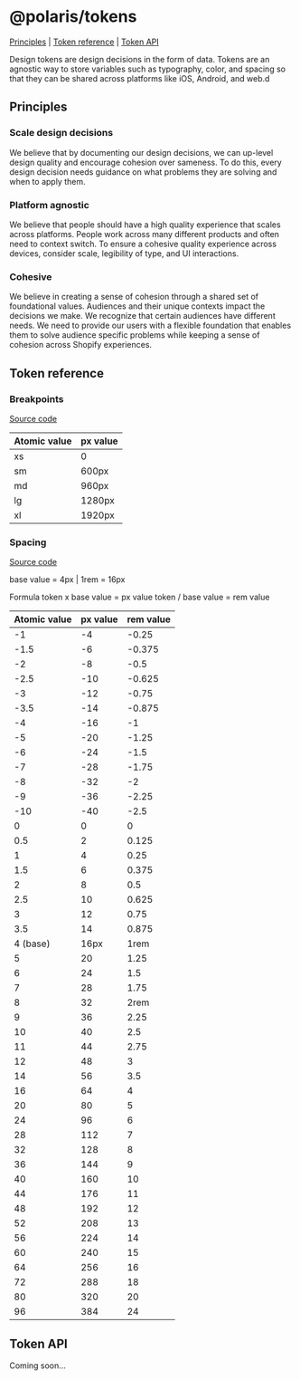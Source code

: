 # @polaris/tokens

[Principles](#principles) | [Token reference](#token-reference) | [Token API](#token-api)

Design tokens are design decisions in the form of data. Tokens are an agnostic way to store variables such as typography, color, and spacing so that they can be shared across platforms like iOS, Android, and web.d

## Principles

### Scale design decisions

We believe that by documenting our design decisions, we can up-level design quality and encourage cohesion over sameness. To do this, every design decision needs guidance on what problems they are solving and when to apply them.

### Platform agnostic

We believe that people should have a high quality experience that scales across platforms. People work across many different products and often need to context switch. To ensure a cohesive quality experience across devices, consider scale, legibility of type, and UI interactions.

### Cohesive

We believe in creating a sense of cohesion through a shared set of foundational values. Audiences and their unique contexts impact the decisions we make. We recognize that certain audiences have different needs. We need to provide our users with a flexible foundation that enables them to solve audience specific problems while keeping a sense of cohesion across Shopify experiences.

## Token reference

### Breakpoints

[Source code](/src/breakpoints.ts)

| Atomic value | px value |
| ------------ | -------- |
| xs           | 0        |
| sm           | 600px    |
| md           | 960px    |
| lg           | 1280px   |
| xl           | 1920px   |

### Spacing

[Source code](/src/spacing.ts)

base value = 4px | 1rem = 16px

Formula
token x base value = px value
token / base value = rem value

| Atomic value | px value | rem value |
| ------------ | -------- | --------- |
| \-1          | \-4      | \-0.25    |
| \-1.5        | \-6      | \-0.375   |
| \-2          | \-8      | \-0.5     |
| \-2.5        | \-10     | \-0.625   |
| \-3          | \-12     | \-0.75    |
| \-3.5        | \-14     | \-0.875   |
| \-4          | \-16     | \-1       |
| \-5          | \-20     | \-1.25    |
| \-6          | \-24     | \-1.5     |
| \-7          | \-28     | \-1.75    |
| \-8          | \-32     | \-2       |
| \-9          | \-36     | \-2.25    |
| \-10         | \-40     | \-2.5     |
| 0            | 0        | 0         |
| 0.5          | 2        | 0.125     |
| 1            | 4        | 0.25      |
| 1.5          | 6        | 0.375     |
| 2            | 8        | 0.5       |
| 2.5          | 10       | 0.625     |
| 3            | 12       | 0.75      |
| 3.5          | 14       | 0.875     |
| 4 (base)     | 16px     | 1rem      |
| 5            | 20       | 1.25      |
| 6            | 24       | 1.5       |
| 7            | 28       | 1.75      |
| 8            | 32       | 2rem      |
| 9            | 36       | 2.25      |
| 10           | 40       | 2.5       |
| 11           | 44       | 2.75      |
| 12           | 48       | 3         |
| 14           | 56       | 3.5       |
| 16           | 64       | 4         |
| 20           | 80       | 5         |
| 24           | 96       | 6         |
| 28           | 112      | 7         |
| 32           | 128      | 8         |
| 36           | 144      | 9         |
| 40           | 160      | 10        |
| 44           | 176      | 11        |
| 48           | 192      | 12        |
| 52           | 208      | 13        |
| 56           | 224      | 14        |
| 60           | 240      | 15        |
| 64           | 256      | 16        |
| 72           | 288      | 18        |
| 80           | 320      | 20        |
| 96           | 384      | 24        |

## Token API

Coming soon...
